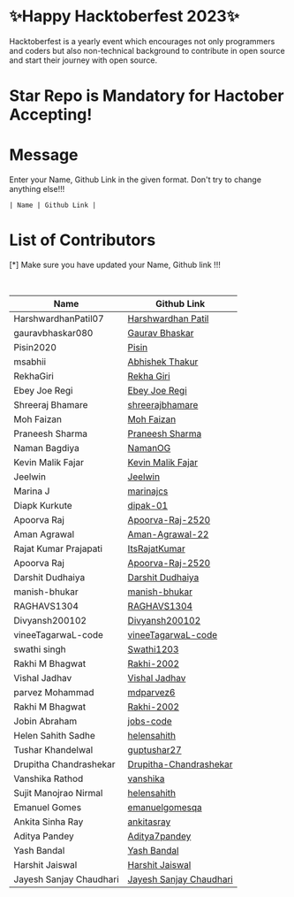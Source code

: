 <h1>✨Happy Hacktoberfest 2023✨</h1>
<p>Hacktoberfest is a yearly event which encourages not only programmers and coders but also non-technical background to contribute in open source and start their journey with open source.</p>
<h1>Star Repo is Mandatory for Hactober Accepting!</h1>

# Message

<p>Enter your Name, Github Link in the given format. Don't try to change anything else!!!</p>
<code>| Name | Github Link |</code>

# List of Contributors

<p>[*] Make sure you have updated your Name, Github link !!!</p>
<br>
  
| Name | Github Link |
| ------|----------|
| HarshwardhanPatil07 | <a href="github.com/HarshwardhanPatil07">Harshwardhan Patil</a> |
| gauravbhaskar080 | <a href="https://github.com/gauravbhaskar080">Gaurav Bhaskar</a> |
| Pisin2020 | <a href="github.com/Pisin2020">Pisin</a> |
| msabhii | <a href="https://github.com/msabhii"> Abhishek Thakur </a> |
| RekhaGiri | <a href="https://github.com/RekhaGiri"> Rekha Giri</a>|
| Ebey Joe Regi | <a href="https://github.com/EbeyJoeRegi"> Ebey Joe Regi</a>|
| Shreeraj Bhamare | <a href="https://github.com/shreerajbhamare"> shreerajbhamare</a>|
| Moh Faizan | <a href="https://github.com/faizanusmani06"> Moh Faizan</a>|
| Praneesh Sharma | <a href="https://github.com/Praneesh-Sharma"> Praneesh Sharma </a>|
| Naman Bagdiya | <a href="https://github.com/NamanOG"> NamanOG </a>|
| Kevin Malik Fajar | <a href="https://github.com/kevinmf1"> Kevin Malik Fajar </a>|
| Jeelwin | <a href="https://github.com/jeelwin"> Jeelwin </a>|
| Marina J | <a href="https://github.com/marinajcs"> marinajcs </a>|
| Diapk Kurkute| <a href="https://github.com/dipak-01"> dipak-01 </a>|
| Apoorva Raj| <a href="https://github.com/Apoorva-Raj-2520"> Apoorva-Raj-2520 </a>|
| Aman Agrawal| <a href="https://github.com/Aman-Agrawal-22"> Aman-Agrawal-22 </a>|
| Rajat Kumar Prajapati| <a href="https://github.com/itsrajatkumar"> ItsRajatKumar </a>|
| Apoorva Raj| <a href="https://github.com/Apoorva-Raj-2520"> Apoorva-Raj-2520 </a>|
| Darshit Dudhaiya| <a href="https://github.com/darshitdudhaiya"> Darshit Dudhaiya </a>|
| manish-bhukar|<a href="https://github.com/manish-bhukar">manish-bhukar</a>|
| RAGHAVS1304|<a href="https://github.com/RAGHAVS1304">RAGHAVS1304</a>|
| Divyansh200102|<a href="https://github.com/Divyansh200102">Divyansh200102</a>|
| vineeTagarwaL-code|<a href="https://github.com/VineeTagarwaL-code">vineeTagarwaL-code</a>|
| swathi singh|<a href="https://github.com/Swathi1203/HactoberFest-2023">Swathi1203</a>|
| Rakhi M Bhagwat |<a href="https://github.com/Rakhi-2002">Rakhi-2002</a>|
| Vishal Jadhav |<a href="https://github.com/vishaljadhav207">Vishal Jadhav</a>|
| parvez Mohammad|<a href="https://github.com/mdparvez6">mdparvez6</a>|
| Rakhi M Bhagwat |<a href="https://github.com/Rakhi-2002">Rakhi-2002</a>|
| Jobin Abraham | <a href="https://github.com/jobs-code">jobs-code</a> |
| Helen Sahith Sadhe |<a href="https://github.com/helensahith">helensahith</a>|
| Tushar Khandelwal  |<a href="https://github.com/guptushar27">guptushar27</a>|
| Drupitha Chandrashekar |<a href="https://github.com/Drupitha-Chandrashekar">Drupitha-Chandrashekar</a>|
| Vanshika Rathod |<a href="https://github.com/vanshikaaaaaaaa">vanshika</a>|
| Sujit Manojrao Nirmal |<a href="https://github.com/Blacksujit">helensahith</a>|
| Emanuel Gomes | <a href="https://github.com/emanuelgomesqa">emanuelgomesqa</a> |
| Ankita Sinha Ray |<a href="https://github.com/ankitasray">ankitasray</a>|
| Aditya Pandey |<a href="https://github.com/Aditya7pandey">Aditya7pandey</a>|
| Yash Bandal |<a href="https://github.com/Yash-Bandal">Yash Bandal</a>|
| Harshit Jaiswal |<a href="https://github.com/harshu84190">Harshit Jaiswal</a>|
| Jayesh Sanjay Chaudhari |<a href="https://github.com/JayeshSCoder">Jayesh Sanjay Chaudhari</a>|